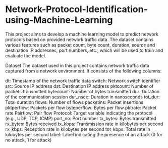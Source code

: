 # Network-Protocol-Identification-using-Machine-Learning

This project aims to develop a machine learning model to predict network protocols based on provided network traffic data. The dataset contains various features such as packet count, byte count, duration, source and destination IP addresses, port numbers, etc., which will be used to train and evaluate the model.

Dataset
The dataset used in this project contains network traffic data captured from a network environment. It consists of the following columns:

dt: Timestamp of the network traffic data
switch: Network switch identifier
src: Source IP address
dst: Destination IP address
pktcount: Number of packets transmitted
bytecount: Number of bytes transmitted
dur: Duration of the communication session
dur_nsec: Duration in nanoseconds
tot_dur: Total duration
flows: Number of flows
packetins: Packet insertions
pktperflow: Packets per flow
byteperflow: Bytes per flow
pktrate: Packet rate
Pairflow: Pair flow
Protocol: Target variable indicating the protocol (e.g., UDP, TCP, ICMP)
port_no: Port number
tx_bytes: Bytes transmitted
rx_bytes: Bytes received
tx_kbps: Transmission rate in kilobytes per second
rx_kbps: Reception rate in kilobytes per second
tot_kbps: Total rate in kilobytes per second
label: Label indicating the presence of an attack (0 for no attack, 1 for attack)
